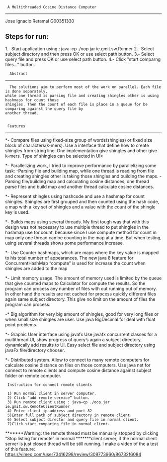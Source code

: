      A Multithreaded Cosine Distance Computer 
 --------------------------------------------------
 
 Jose Ignacio Retamal G00351330
 
 
   Steps for run:
----------------------
 1.- Start application using : java–cp ./oop.jar  ie.gmit.sw.Runner
 2.- Select subject directory and then press OK or use select path button.
 3.- Select query file and press OK or use select path button.
 4.- Click "start comparng files..." button.
 
 
      Abstract 
 -------------------
      The solutions aim to perform most of the work on parallel. Each file is done separately,
    while one thread is parsing file and creating shingles other is using hashmaps for count those 
    shingles. Then the count of each file is place in a queue for be comparing against the query file by 
    another thread.
 
 
     Features 
-------------------
 
 *- Compare files using fixed-size group of words(shingles) or fixed size block of 
    characters(k-mers).
      Use a interface that define how to create shingles from string line. One implementation 
     give shingles and other give k-mers.
       Type of shingles can be selected in UI>

*- Parallelizing work, I tried to improve performance by parallelizing some task:
   -Parsing file and building map, while one thread is reading from file and creating shingles 
      other is taking those shingles and building the maps.
	-Parsing file/building map and calculating cosine distances, one thread parse files and build map 
	   and another thread calculate cosine distances.

*-  Represent shingles using hashcode and use a hashmap for count shingles.
     Shingles are first grouped and then counted using the hash code, a map with a 
     key set of shingles and a value with the count of the shingle key is used.

*-  Builds maps using several threads.
      My first tough was that with this design was not necessary to use multiple thread to put shingles in
      the hashmap use for count, because since I use compute method for count in map only one thread can be 
      counting in the map at a time. But when testing, using several threads shows some performance increase.

*-  Use Counter hashmaps, which are maps where the key value is mapped to his total number of appearances.
    The new java 8 feature for ConcurrentHashMap “compute” is used for increase the count when shingles are added
    to the map

*-  Limit memory usage.
      The amount of memory used is limited by the queue that give counted maps to Calculator for compute the 
     results. So the program can process any number of files with out running out of memory. In other hand the 
     results are not cached for process quickly different files again same subject directory.
       This give no limit on the amount of files the program can process.

-*   Big algorithm  for very big amount of shingles, good for very long files or when small size shingles are user.
     Use java BigDecimal for deal with float point problems.

*-  Graphic User interface using javafx
      Use javafx concurrent classes for a multithread UI, show progress of query’s again a subject directory, dynamically 
      add results to UI.
      Easy select file and subject directory using javaFx file/directory chooser.

*-  Distributed system. Allow to connect to many remote computers for calculate cosine distance on files on those computers.
      Use java net for connect to remote clients and compute cosine distance against subject folder on remote computer.

     Instruction for connect remote clients

     1) Run normal client in server computer.
     2) Click “add remote service” button.
     3) Run remote client using : java–cp ./oop.jar  ie.gmit.sw.RemoteClientRunner
     4) Enter client ip address and port 82
     5)Enter full path of subject directory in remote client.
     6) Select subject director and query file in normal client.
     7)Click start comparing file in normal client.

*******Warning: the remote thread must be manually stopped by clicking “Stop listing for remote” in normal 
*******client server, if the normal client server is just closed thread will be still running.
     I make a video of the a test of this feature:
     https://vimeo.com/user73416298/review/309773960/86732f6084